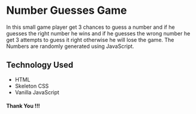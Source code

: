 # Number Guesses Game 

In this small game player get 3 chances to guess a number and if he guesses the right number he wins and if he guesses the wrong number he get 3 attempts to guess it right otherwise he will lose the game.
The Numbers are randomly generated using JavaScript.

## Technology Used

 - HTML
 - Skeleton CSS
 - Vanilla JavaScript

#### Thank You !!!
